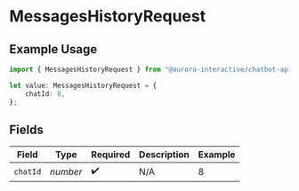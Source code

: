 # MessagesHistoryRequest

## Example Usage

```typescript
import { MessagesHistoryRequest } from "@aurora-interactive/chatbot-api-sdk/models/operations";

let value: MessagesHistoryRequest = {
    chatId: 8,
};
```

## Fields

| Field              | Type               | Required           | Description        | Example            |
| ------------------ | ------------------ | ------------------ | ------------------ | ------------------ |
| `chatId`           | *number*           | :heavy_check_mark: | N/A                | 8                  |